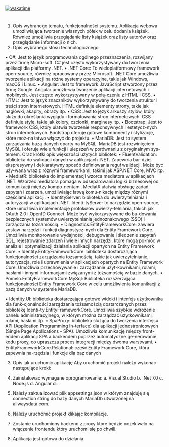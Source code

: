 #
[![wakatime](https://wakatime.com/badge/user/928d8e72-2751-489c-8fd4-04b452024ef1/project/e76e05ac-30a0-4c47-999c-29c9119c215f.svg)](https://wakatime.com/badge/user/928d8e72-2751-489c-8fd4-04b452024ef1/project/e76e05ac-30a0-4c47-999c-29c9119c215f)
#
1.	Opis wybranego tematu, funkcjonalności systemu.
Aplikacja webowa umożliwiająca tworzenie własnych półek w celu dodania książek. Również umożliwia przeglądanie listy książek oraz listy autorów oraz przeglądanie informacji o nich.       
2.	Opis wybranego stosu technologicznego

•	C#: Jest to język programowania ogólnego przeznaczenia, rozwijany przez firmę Micro-soft. C# jest często wykorzystywany do tworzenia aplikacji dla platformy .NET.
•	.NET Core: To wieloplatformowy framework open-source, również opracowany przez Microsoft. .NET Core umożliwia tworzenie aplikacji na różne systemy operacyjne, takie jak Windows, macOS i Linux.
•	Angular: Jest to framework JavaScript stworzony przez firmę Google. Angular umożli-wia tworzenie aplikacji internetowych i mobilnych. Jest często wykorzystywany w połą-czeniu z HTML i CSS.
•	HTML: Jest to język znaczników wykorzystywany do tworzenia struktur i treści stron internetowych. HTML definiuje elementy strony, takie jak nagłówki, akapity, obrazy itp.
•	CSS: Jest to język arkuszy stylów, który służy do określania wyglądu i formatowania stron internetowych. CSS definiuje style, takie jak kolory, czcionki, marginesy itp.
•	Bootstrap: Jest to framework CSS, który ułatwia tworzenie responsywnych i estetycz-nych stron internetowych. Bootstrap oferuje gotowe komponenty i stylizację, które moż-na łatwo włączyć do projektu.
•	MariaDB: Jest to system zarządzania bazą danych oparty na MySQL. MariaDB jest rozwinięciem MySQL i oferuje wiele funkcji i ulepszeń w porównaniu z oryginalnym sys-temem.
Oraz krótki opis większości użytych bibliotek:
•	FluentValidation: biblioteka do walidacji danych w aplikacjach .NET. Zapewnia bar-dziej ekspresywny i deklaratywny sposób definiowania reguł walidacji. Może być uży-wana wraz z różnymi frameworkami, takimi jak ASP.NET Core, MVC itp.
•	MediatR: biblioteka do implementacji wzorca mediatora w aplikacjach .NET. Wzorzec mediatora pomaga w odseparowaniu logiki biznesowej od komunikacji między kompo-nentami. MediatR ułatwia obsługę żądań, zapytań i zdarzeń, umożliwiając łatwą komu-nikację między różnymi częściami aplikacji.
•	IdentityServer: biblioteka do uwierzytelniania i autoryzacji w aplikacjach .NET. Identi-tyServer to narzędzie open-source, które umożliwia implementację protokołów uwierzy-telniania, takich jak OAuth 2.0 i OpenID Connect. Może być wykorzystywane do bu-dowania bezpiecznych systemów uwierzytelniania jednoznakowego (SSO) i zarządzania tożsamością.
•	Diagnostics.EntityFrameworkCore: zawiera zestaw narzędzi i funkcji diagnostycz-nych dla Entity Framework Core. Umożliwia monitorowanie wydajności, debugowanie i śledzenie zapytań SQL, rejestrowanie zdarzeń i wiele innych narzędzi, które mogą po-móc w analizie i optymalizacji działania aplikacji opartych na Entity Framework Core.
•	Identity.EntityFrameworkCore: biblioteka dostarczająca funkcjonalności zarządzania tożsamością, takie jak uwierzytelnianie, autoryzacja, role i uprawnienia w aplikacjach opartych na Entity Framework Core. Umożliwia przechowywanie i zarządzanie użyt-kownikami, rolami, hasłami i innymi informacjami związanymi z tożsamością w bazie danych.
•	Pomelo.EntityFrameworkCore.MySql: Biblioteka rozszerzająca funkcjonalności Entity Framework Core w celu umożliwienia komunikacji z bazą danych w systemie MariaDB.

•	Identity.UI: biblioteka dostarczająca gotowe widoki i interfejs użytkownika dla funk-cjonalności zarządzania tożsamością dostarczanych przez bibliotekę Identi-ty.EntityFrameworkCore. Umożliwia szybkie wdrożenie panelu administracyjnego, w którym można zarządzać użytkownikami, rolami, hasłami itp.
•	SpaProxy: biblioteka służąca do tworzenia interfejsu API (Application Programming In-terface) dla aplikacji jednostronicowych (Single Page Applications - SPA). Umożliwia komunikację między front-endem aplikacji SPA a backendem poprzez automatyczne ge-nerowanie kodu proxy, co upraszcza proces integracji między dwoma warstwami.
•	EntityFrameworkCore.Relational: część Entity Framework Core, która zapewnia na-rzędzia i funkcje dla baz danych

3.	Opis jak uruchomić aplikację 
Aby uruchomić projekt należy wykonać następujące kroki:
1.	Zainstalować wymagane oprogramowanie:
a.	Visual Studio
b.	.Net 7.0
c.	Node.js
d.	Angular cli
2.	Należy zaktualizować plik appsettings.json w którym znajduję się connection string do bazy danych MariaDb utworzonej na allwaysdata.com.
3.	Należy uruchomić projekt klikając kompilacje.
 
4.	Zostanie uruchomiony backend z proxy które będzie oczekiwało na włączenie frontendu który uruchomi się po chwili.
5.	Aplikacja jest gotowa do działania.
 



